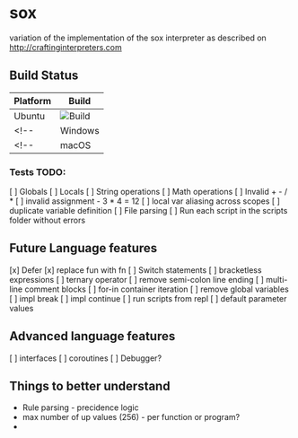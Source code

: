 # sox
variation of the implementation of the sox interpreter as described on http://craftinginterpreters.com

## Build Status

| Platform |  Build |
|----------|-------|
| Ubuntu | ![Build](https://github.com/freneticmonkey/sox/actions/workflows/ubuntu-build.yml/badge.svg) |
<!-- | Windows | ![Build](https://github.com/freneticmonkey/sox/actions/workflows/windows-build.yml/badge.svg) | -->
<!-- | macOS | ![Build](https://github.com/freneticmonkey/sox/actions/workflows/macos-build.yml/badge.svg) | -->

### Tests TODO:
[ ] Globals
[ ] Locals
[ ] String operations
[ ] Math operations
[ ] Invalid + - / *
[ ] invalid assignment - 3 * 4 = 12
[ ] local var aliasing across scopes
[ ] duplicate variable definition
[ ] File parsing
[ ] Run each script in the scripts folder without errors

## Future Language features
[x] Defer
[x] replace fun with fn
[ ] Switch statements
[ ] bracketless expressions
[ ] ternary operator
[ ] remove semi-colon line ending
[ ] multi-line comment blocks
[ ] for-in container iteration
[ ] remove global variables
[ ] impl break
[ ] impl continue
[ ] run scripts from repl
[ ] default parameter values

## Advanced language features
[ ] interfaces
[ ] coroutines
[ ] Debugger?


## Things to better understand
- Rule parsing - precidence logic
- max number of up values (256) - per function or program?
- 
